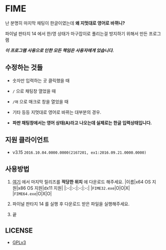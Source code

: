 # FIME

난 분명히 마지막 채팅이 한글이였는데 **왜 지멋대로 영어로 바뀌니?**

파이널 판타지 14 에서 한/영 상태가 마구잡이로 풀리는걸 방지하기 위해서 만든 프로그램

***이 프로그램 사용으로 인한 모든 책임은 사용자에게 있습니다.***

## 수정하는 것들

- 숫자만 입력하는 곳 클릭했을 때

- `/` 으로 채팅창 열었을 때

- `/매` 으로 매크로 창을 열었을 때

- 기타 등등 지멋대로 영어로 바뀌는 대부분의 경우.

- **파판 채팅창에서는 영어 상태(A)라고 나오는데 실제로는 한글 입력상태입니다.**

## 지원 클라이언트

- v3.15 `2016.10.04.0000.0000(2167201, ex1:2016.09.21.0000.0000)`

## 사용방법

1. [여기](https://github.com/RyuaNerin/FIME/releases/latest) 에서 마지막 릴리즈를 **적당한 위치** 에 다운로드 해주세요.
  |이름|x64 OS 지원|x86 OS 지원|dx11 지원|
  |:-:|:-:|:-:|:-:|
  |`FIME32.exe`|O|O|X|
  |`FIME64.exe`|O|X|O|

2. 파이널 판타지 14 를 실행 후 다운로드 받은 파일을 실행해주세요.

3. 끝

## LICENSE

- [GPLv3](LICENSE.txt)

